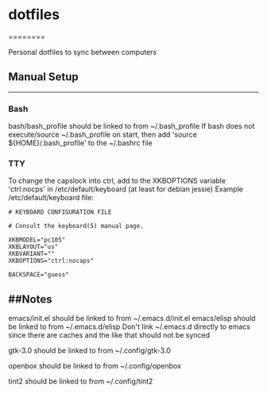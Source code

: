 # dotfiles
========

Personal dotfiles to sync between computers

## Manual Setup
-----
### Bash
bash/bash_profile should be linked to from ~/.bash_profile
If bash does not execute/source ~/.bash_profile on start, then add 'source ${HOME}/.bash_profile' to the ~/.bashrc file

### TTY
To change the capslock into ctrl, add to the XKBOPTIONS variable 'ctrl:nocps' in /etc/default/keyboard (at least for debian jessie)
Example /etc/default/keyboard file:
```
# KEYBOARD CONFIGURATION FILE

# Consult the keyboard(5) manual page.

XKBMODEL="pc105"
XKBLAYOUT="us"
XKBVARIANT=""
XKBOPTIONS="ctrl:nocaps"

BACKSPACE="guess"
```

##Notes
-----
emacs/init.el should be linked to from ~/.emacs.d/init.el
emacs/elisp should be linked to from ~/.emacs.d/elisp
Don't link ~/.emacs.d directly to emacs since there are caches and the like that should not be synced

gtk-3.0 should be linked to from ~/.config/gtk-3.0

openbox should be linked to from ~/.config/openbox

tint2 should be linked to from ~/.config/tint2
